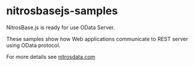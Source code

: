 # nitrosbasejs-samples
NitrosBase.js is ready for use OData Server. 

These samples show how Web applications communicate to REST server using OData protocol. 

For more details see [nitrosdata.com](http://nitrosdata.com)

